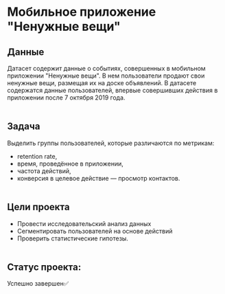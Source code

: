 # Мобильное приложение "Ненужные вещи" <br>

## Данные

Датасет содержит данные о событиях, совершенных в мобильном приложении "Ненужные вещи". В нем пользователи продают свои ненужные вещи, размещая их на доске объявлений. В датасете содержатся данные пользователей, впервые совершивших действия в приложении после 7 октября 2019 года.<br><br>

## Задача

Выделить группы пользователей, которые различаются по метрикам:
- retention rate,
- время, проведённое в приложении,
- частота действий,
- конверсия в целевое действие — просмотр контактов.<br><br>

## Цели проекта

- Провести исследовательский анализ данных
- Сегментировать пользователей на основе действий
- Проверить статистические гипотезы.<br><br>

## Статус проекта:
Успешно завершен✅
